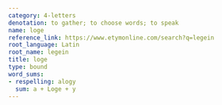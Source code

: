 ```yaml
---
category: 4-letters
denotation: to gather; to choose words; to speak
name: loge
reference_link: https://www.etymonline.com/search?q=legein
root_language: Latin
root_name: legein
title: loge
type: bound
word_sums:
- respelling: alogy
  sum: a + Loge + y
---
```

